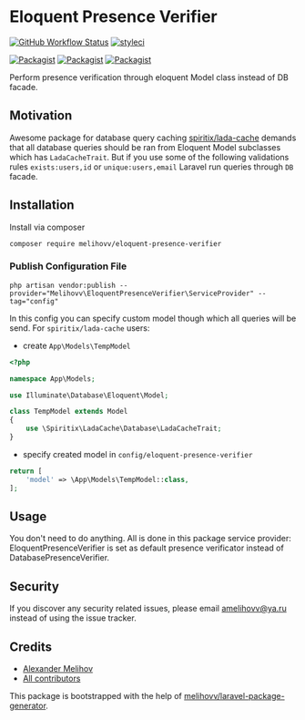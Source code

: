 # Eloquent Presence Verifier

[![GitHub Workflow Status](https://github.com/melihovv/eloquent-presence-verifier/workflows/Run%20tests/badge.svg)](https://github.com/melihovv/eloquent-presence-verifier/actions)
[![styleci](https://styleci.io/repos/103585916/shield)](https://styleci.io/repos/103585916)

[![Packagist](https://img.shields.io/packagist/v/melihovv/eloquent-presence-verifier.svg)](https://packagist.org/packages/melihovv/eloquent-presence-verifier)
[![Packagist](https://poser.pugx.org/melihovv/eloquent-presence-verifier/d/total.svg)](https://packagist.org/packages/melihovv/eloquent-presence-verifier)
[![Packagist](https://img.shields.io/packagist/l/melihovv/eloquent-presence-verifier.svg)](https://packagist.org/packages/melihovv/eloquent-presence-verifier)

Perform presence verification through eloquent Model class instead of DB facade.

## Motivation

Awesome package for database query caching [spiritix/lada-cache](https://github.com/spiritix/lada-cache) demands
that all database queries should be ran from Eloquent Model subclasses which has `LadaCacheTrait`. But if you use
some of the following validations rules `exists:users,id` or `unique:users,email` Laravel run queries through `DB`
facade.

## Installation

Install via composer
```
composer require melihovv/eloquent-presence-verifier
```

### Publish Configuration File

```
php artisan vendor:publish --provider="Melihovv\EloquentPresenceVerifier\ServiceProvider" --tag="config"
```

In this config you can specify custom model though which all queries will be send.
For `spiritix/lada-cache` users:

- create `App\Models\TempModel`
```php
<?php

namespace App\Models;

use Illuminate\Database\Eloquent\Model;

class TempModel extends Model
{
    use \Spiritix\LadaCache\Database\LadaCacheTrait;
}
```

- specify created model in `config/eloquent-presence-verifier`
```php
return [
    'model' => \App\Models\TempModel::class,
];
```

## Usage

You don't need to do anything. All is done in this package service provider: EloquentPresenceVerifier is set as default
presence verificator instead of DatabasePresenceVerifier.

## Security

If you discover any security related issues, please email amelihovv@ya.ru
instead of using the issue tracker.

## Credits

- [Alexander Melihov](https://github.com/melihovv/eloquent-presence-verifier)
- [All contributors](https://github.com/melihovv/eloquent-presence-verifier/graphs/contributors)

This package is bootstrapped with the help of [melihovv/laravel-package-generator](https://github.com/melihovv/laravel-package-generator).
